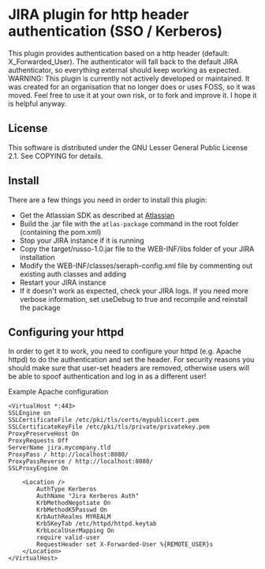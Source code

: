 # JIRA plugin for http header authentication (SSO / Kerberos)

This plugin provides authentication based on a http header  (default: X_Forwarded_User). 
The authenticator will fall back to the default JIRA authenticator, so everything external should keep working as expected. 
WARNING: This plugin is currently not actively developed or maintained. 
It was created for an organisation that no longer does or uses FOSS, so it was moved. 
Feel free to use it at your own risk, or to fork and improve it. 
I hope it is helpful anyway.

## License 

This software is distributed under the GNU Lesser General Public License 2.1. See COPYING for details. 

## Install
There are a few things you need in order to install this plugin:

* Get the Atlassian SDK as described at [Atlassian](https://developer.atlassian.com/display/DOCS/Set+up+the+Atlassian+Plugin+SDK+and+Build+a+Project)
* Build the .jar file with the `atlas-package` command in the root folder (containing the pom.xml) 
* Stop your JIRA instance if it is running
* Copy the target/russo-1.0.jar file to the WEB-INF/libs folder of your JIRA installation
* Modify the WEB-INF/classes/seraph-config.xml file by commenting out existing auth classes and adding <authenticator class="ch.fuchsnet.seraph.RussoAuthenticator"/>
* Restart your JIRA instance
* If it doesn't work as expected, check your JIRA logs. If you need more verbose information, set useDebug to true and recompile and reinstall the package

## Configuring your httpd

In order to get it to work, you need to configure your httpd (e.g. Apache httpd) to do the authentication and set the header. 
For security reasons you should make sure that user-set headers are removed, otherwise users will be able to spoof authentication
and log in as a different user! 

Example Apache configuration

```
<VirtualHost *:443>
SSLEngine on
SSLCertificateFile /etc/pki/tls/certs/mypubliccert.pem
SSLCertificateKeyFile /etc/pki/tls/private/privatekey.pem
ProxyPreserveHost On
ProxyRequests Off
ServerName jira.mycompany.tld
ProxyPass / http://localhost:8080/
ProxyPassReverse / http://localhost:8080/
SSLProxyEngine On

    <Location />
        AuthType Kerberos
        AuthName "Jira Kerberos Auth"
        KrbMethodNegotiate On
        KrbMethodK5Passwd On
        KrbAuthRealms MYREALM
        Krb5KeyTab /etc/httpd/httpd.keytab
        KrbLocalUserMapping On
        require valid-user
        RequestHeader set X-Forwarded-User %{REMOTE_USER}s
    </Location>
</VirtualHost>

```